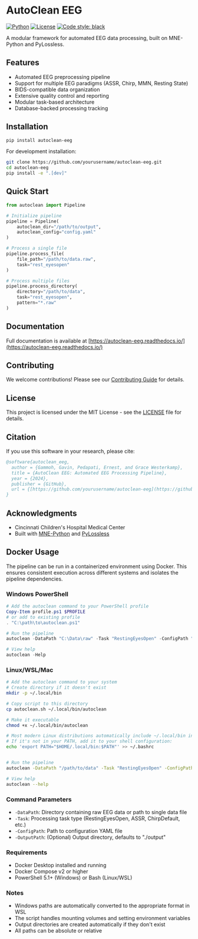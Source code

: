 # AutoClean EEG

[![Python](https://img.shields.io/badge/python-3.9%2B-blue.svg)](https://www.python.org/downloads/)
[![License](https://img.shields.io/badge/license-MIT-green.svg)](LICENSE)
[![Code style: black](https://img.shields.io/badge/code%20style-black-000000.svg)](https://github.com/psf/black)

A modular framework for automated EEG data processing, built on MNE-Python and PyLossless.

## Features

- Automated EEG preprocessing pipeline
- Support for multiple EEG paradigms (ASSR, Chirp, MMN, Resting State)
- BIDS-compatible data organization
- Extensive quality control and reporting
- Modular task-based architecture
- Database-backed processing tracking

## Installation

```bash
pip install autoclean-eeg
```

For development installation:

```bash
git clone https://github.com/yourusername/autoclean-eeg.git
cd autoclean-eeg
pip install -e ".[dev]"
```

## Quick Start

```python
from autoclean import Pipeline

# Initialize pipeline
pipeline = Pipeline(
    autoclean_dir="/path/to/output",
    autoclean_config="config.yaml"
)

# Process a single file
pipeline.process_file(
    file_path="/path/to/data.raw",
    task="rest_eyesopen"
)

# Process multiple files
pipeline.process_directory(
    directory="/path/to/data",
    task="rest_eyesopen",
    pattern="*.raw"
)
```

## Documentation

Full documentation is available at [https://autoclean-eeg.readthedocs.io/](https://autoclean-eeg.readthedocs.io/)

## Contributing

We welcome contributions! Please see our [Contributing Guide](CONTRIBUTING.md) for details.

## License

This project is licensed under the MIT License - see the [LICENSE](LICENSE) file for details.

## Citation

If you use this software in your research, please cite:

```bibtex
@software{autoclean_eeg,
  author = {Gammoh, Gavin, Pedapati, Ernest, and Grace Westerkamp},
  title = {AutoClean EEG: Automated EEG Processing Pipeline},
  year = {2024},
  publisher = {GitHub},
  url = {[https://github.com/yourusername/autoclean-eeg](https://github.com/cincibrainlab/autoclean_pipeline/)}
}
```

## Acknowledgments

- Cincinnati Children's Hospital Medical Center
- Built with [MNE-Python](https://mne.tools/) and [PyLossless](https://github.com/lina-usc/pylossless) 

## Docker Usage

The pipeline can be run in a containerized environment using Docker. This ensures consistent execution across different systems and isolates the pipeline dependencies.

### Windows PowerShell

```powershell
# Add the autoclean command to your PowerShell profile
Copy-Item profile.ps1 $PROFILE
# or add to existing profile
. "C:\path\to\autoclean.ps1"

# Run the pipeline
autoclean -DataPath "C:\Data\raw" -Task "RestingEyesOpen" -ConfigPath "C:\configs\autoclean_config.yaml"

# View help
autoclean -Help
```

### Linux/WSL/Mac

```bash
# Add the autoclean command to your system
# Create directory if it doesn't exist
mkdir -p ~/.local/bin

# Copy script to this directory
cp autoclean.sh ~/.local/bin/autoclean

# Make it executable
chmod +x ~/.local/bin/autoclean

# Most modern Linux distributions automatically include ~/.local/bin in PATH
# If it's not in your PATH, add it to your shell configuration:
echo 'export PATH="$HOME/.local/bin:$PATH"' >> ~/.bashrc


# Run the pipeline
autoclean -DataPath "/path/to/data" -Task "RestingEyesOpen" -ConfigPath "/path/to/config.yaml"

# View help
autoclean --help
```

### Command Parameters

- `-DataPath`: Directory containing raw EEG data or path to single data file
- `-Task`: Processing task type (RestingEyesOpen, ASSR, ChirpDefault, etc.)
- `-ConfigPath`: Path to configuration YAML file
- `-OutputPath`: (Optional) Output directory, defaults to "./output"

### Requirements

- Docker Desktop installed and running
- Docker Compose v2 or higher
- PowerShell 5.1+ (Windows) or Bash (Linux/WSL)

### Notes

- Windows paths are automatically converted to the appropriate format in WSL
- The script handles mounting volumes and setting environment variables
- Output directories are created automatically if they don't exist
- All paths can be absolute or relative
